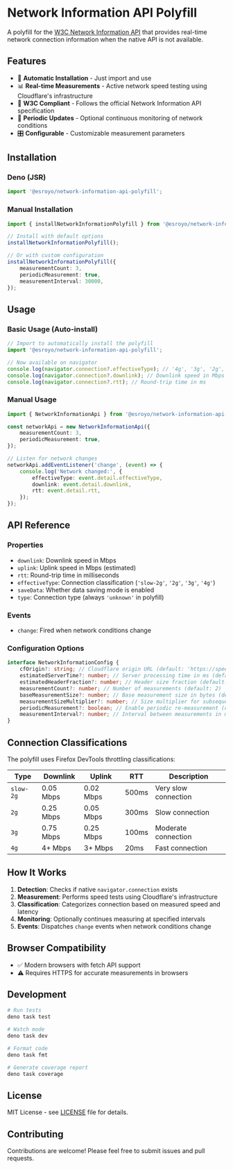 # Network Information API Polyfill

A polyfill for the
[W3C Network Information API](https://developer.mozilla.org/en-US/docs/Web/API/Network_Information_API)
that provides real-time network connection information when the native API is
not available.

## Features

- 🚀 **Automatic Installation** - Just import and use
- 📊 **Real-time Measurements** - Active network speed testing using
  Cloudflare's infrastructure
- 🎯 **W3C Compliant** - Follows the official Network Information API
  specification
- 🔄 **Periodic Updates** - Optional continuous monitoring of network conditions
- 🎛️ **Configurable** - Customizable measurement parameters

## Installation

### Deno (JSR)

```typescript
import '@esroyo/network-information-api-polyfill';
```

### Manual Installation

```typescript
import { installNetworkInformationPolyfill } from '@esroyo/network-information-api-polyfill/pure';

// Install with default options
installNetworkInformationPolyfill();

// Or with custom configuration
installNetworkInformationPolyfill({
    measurementCount: 3,
    periodicMeasurement: true,
    measurementInterval: 30000,
});
```

## Usage

### Basic Usage (Auto-install)

```typescript
// Import to automatically install the polyfill
import '@esroyo/network-information-api-polyfill';

// Now available on navigator
console.log(navigator.connection?.effectiveType); // '4g', '3g', '2g', 'slow-2g'
console.log(navigator.connection?.downlink); // Downlink speed in Mbps
console.log(navigator.connection?.rtt); // Round-trip time in ms
```

### Manual Usage

```typescript
import { NetworkInformationApi } from '@esroyo/network-information-api-polyfill/pure';

const networkApi = new NetworkInformationApi({
    measurementCount: 3,
    periodicMeasurement: true,
});

// Listen for network changes
networkApi.addEventListener('change', (event) => {
    console.log('Network changed:', {
        effectiveType: event.detail.effectiveType,
        downlink: event.detail.downlink,
        rtt: event.detail.rtt,
    });
});
```

## API Reference

### Properties

- `downlink`: Downlink speed in Mbps
- `uplink`: Uplink speed in Mbps (estimated)
- `rtt`: Round-trip time in milliseconds
- `effectiveType`: Connection classification (`'slow-2g'`, `'2g'`, `'3g'`,
  `'4g'`)
- `saveData`: Whether data saving mode is enabled
- `type`: Connection type (always `'unknown'` in polyfill)

### Events

- `change`: Fired when network conditions change

### Configuration Options

```typescript
interface NetworkInformationConfig {
    cfOrigin?: string; // Cloudflare origin URL (default: 'https://speed.cloudflare.com')
    estimatedServerTime?: number; // Server processing time in ms (default: 10)
    estimatedHeaderFraction?: number; // Header size fraction (default: 0.005)
    measurementCount?: number; // Number of measurements (default: 2)
    baseMeasurementSize?: number; // Base measurement size in bytes (default: 100000)
    measurementSizeMultiplier?: number; // Size multiplier for subsequent tests (default: 2)
    periodicMeasurement?: boolean; // Enable periodic re-measurement (default: false)
    measurementInterval?: number; // Interval between measurements in ms (default: 30000)
}
```

## Connection Classifications

The polyfill uses Firefox DevTools throttling classifications:

| Type      | Downlink  | Uplink    | RTT   | Description          |
| --------- | --------- | --------- | ----- | -------------------- |
| `slow-2g` | 0.05 Mbps | 0.02 Mbps | 500ms | Very slow connection |
| `2g`      | 0.25 Mbps | 0.05 Mbps | 300ms | Slow connection      |
| `3g`      | 0.75 Mbps | 0.25 Mbps | 100ms | Moderate connection  |
| `4g`      | 4+ Mbps   | 3+ Mbps   | 20ms  | Fast connection      |

## How It Works

1. **Detection**: Checks if native `navigator.connection` exists
2. **Measurement**: Performs speed tests using Cloudflare's infrastructure
3. **Classification**: Categorizes connection based on measured speed and
   latency
4. **Monitoring**: Optionally continues measuring at specified intervals
5. **Events**: Dispatches `change` events when network conditions change

## Browser Compatibility

- ✅ Modern browsers with fetch API support
- ⚠️ Requires HTTPS for accurate measurements in browsers

## Development

```bash
# Run tests
deno task test

# Watch mode
deno task dev

# Format code
deno task fmt

# Generate coverage report
deno task coverage
```

## License

MIT License - see [LICENSE](LICENSE) file for details.

## Contributing

Contributions are welcome! Please feel free to submit issues and pull requests.
